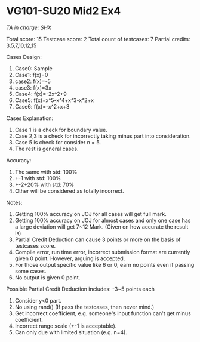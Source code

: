 # VG101-SU20 Mid2 Ex4
*TA in charge: SHX*

Total score: 15
Testcase score: 2
Total count of testcases: 7
Partial credits: 3,5,7,10,12,15

Cases Design:
1. Case0: Sample
2. Case1: f(x)=0
3. case2: f(x)=-5
4. case3: f(x)=3x
5. Case4: f(x)=-2x^2+9
6. Case5: f(x)=x^5-x^4+x^3-x^2+x
7. Case6: f(x)=-x^2+x+3

Cases Explanation: 
1. Case 1 is a check for boundary value.
2. Case 2,3 is a check for incorrectly taking minus part into consideration.
3. Case 5 is check for consider n = 5.
4. The rest is general cases.

Accuracy:
1. The same with std: 100%
2. +-1 with std: 100%
3. +-2+20% with std: 70%
4. Other will be considered as totally incorrect.

Notes:
1. Getting 100% accuracy on JOJ for all cases will get full mark.
2. Getting 100% accuracy on JOJ for almost cases and only one case has a large deviation will get 7~12 Mark. (Given on how accurate the result is)
3. Partial Credit Deduction can cause 3 points or more on the basis of testcases score.
4. Compile error, run time error, incorrect submission format are currently given 0 point. However, arguing is accepted. 
5. For those output specific value like 6 or 0, earn no points even if passing some cases. 
6. No output is given 0 point.

Possible Partial Credit Deduction includes: -3~5 points each
1. Consider y<0 part.
2. No using rand() (If pass the testcases, then never mind.)
3. Get incorrect coefficient, e.g. someone's input function can't get minus coefficient.
4. Incorrect range scale (+-1 is acceptable).
5. Can only due with limited situation (e.g. n=4).

